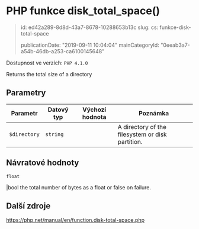 PHP funkce disk_total_space()
=============================

> id: ed42a289-8d8d-43a7-8678-10288653b13c
> slug:
> 	cs: funkce-disk-total-space
> 
> publicationDate: "2019-09-11 10:04:04"
> mainCategoryId: "0eeab3a7-a54b-46db-a253-ca6100145648"

Dostupnost ve verzích: `PHP 4.1.0`

Returns the total size of a directory


Parametry
--------------

| Parametr | Datový typ | Výchozí hodnota | Poznámka |
|-----|-----|-----|-----|
| `$directory` | `string` |  | A directory of the filesystem or disk partition. |


Návratové hodnoty
----------------

`float`

|bool the total number of bytes as a float
or false on failure.

Další zdroje
------------

https://php.net/manual/en/function.disk-total-space.php
